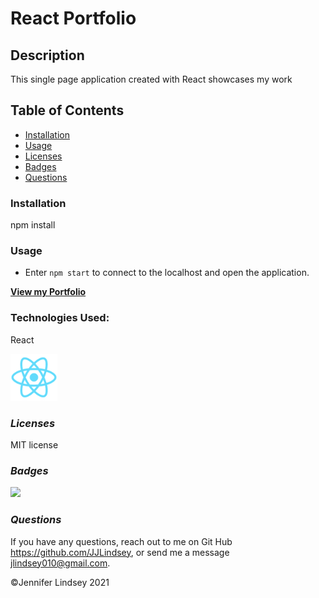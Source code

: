 # React Portfolio

## **Description**
This single page application created with React showcases my work

## **Table of Contents**
* [Installation](#installation)
* [Usage](#usage)
* [Licenses](#licenses)
* [Badges](#Badges)
* [Questions](#questions)


### **Installation**
npm install


### **Usage**

* Enter `npm start` to connect to the localhost and open the application.

**[View my Portfolio](https://jjlindsey.github.io/react-portfolio/)**

### **Technologies Used:**
 React

<img src="./public/logo192.png" height=75>



### *Licenses*
MIT license


### *Badges*
<img src="https://img.shields.io/badge/MIT-license-brightgreen">

### *Questions*
If you have any questions, reach out to me on Git Hub https://github.com/JJLindsey, or send me a message jlindsey010@gmail.com.


©Jennifer Lindsey 2021
